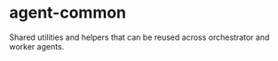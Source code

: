 # agent-common

Shared utilities and helpers that can be reused across orchestrator and worker agents.
